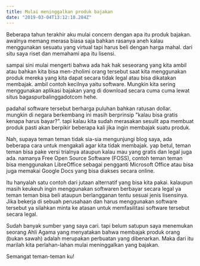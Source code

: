 ```yaml
---
title: Mulai meninggalkan produk bajakan
date: "2019-03-04T13:12:18.284Z"
---
```


Beberapa tahun terakhir aku mulai concern dengan apa itu produk bajakan. awalnya memang merasa biasa saja bahkan rasanya aneh kalau menggunakan sesuatu yang virtual tapi harus beli dengan harga mahal. dari situ saya riset dan memahami apa itu lisensi. 

sampai sini mulai mengerti bahwa ada hak hak seseorang yang kita ambil atau bahkan kita bisa men-zholimi orang tersebut saat kita menggunakan produk mereka yang kita dapat secara tidak legal atau bisa dikatakan membajak. ambil contoh kecilnya yaitu software. Mungkin kita sering menggunakan aplikasi bajakan yang di download secara cuma cuma lewat situs bagaspurbalinggadotcom hehe. 

padahal software tersebut berharga puluhan bahkan ratusan dollar. mungkin di negara berkembang ini masih berprinsip "kalau bisa gratis kenapa harus bayar?". tapi kalau kita sudah merasakan sesulit apa membuat produk pasti akan berpikir beberapa kali jika ingin membajak suatu produk. 

Nah, supaya teman teman tidak sia-sia mengunjungi blog saya, ada beberapa cara untuk mengakali agar kita tidak membajak. yap betul, teman teman bisa pake versi trialnya ataupun kalau mau yang gratis dan legal juga ada. namanya Free Open Source Software (FOSS), contoh teman teman bisa menggunakan LibreOffice sebagai pengganti Microsoft Office atau bisa juga memakai Google Docs yang bisa diakses secara online.  

Itu hanyalah satu contoh dari jutaan alternatif yang bisa kita pakai. kalaupun masih keukeuh ingin menggunakan softwaren berbayar secara legal ya teman teman bisa beli ataupun berlangganan tentu sesuai jenis lisensinya. Jika bekerja di sebuah perusahaan dan harus menggunakan software tersebut ya silahkan minta ke atasan untuk memfasilitasi software tersebut secara legal. 

Sudah banyak sumber yang saya cari. tapi belum satupun saya menemukan seorang Ahli Agama yang menyatakan bahwa membajak produk orang (bukan sawah) adalah merupakan perbuatan yang dibenarkan. Maka dari itu marilah kita perlahan-lahan mulai meninggalkan yang bajakan. 

Semangat teman-teman ku!

